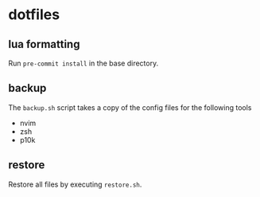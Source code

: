 # dotfiles

## lua formatting

Run `pre-commit install` in the base directory.

## backup

The `backup.sh` script takes a copy of the config files for the following tools

- nvim
- zsh
- p10k

## restore

Restore all files by executing `restore.sh`.
